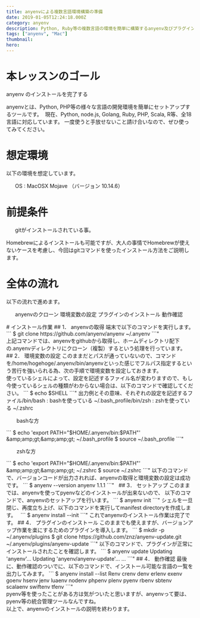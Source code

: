 ```yaml
---
title: anyenvによる複数言語環境構築の準備
date: 2019-01-05T12:24:18.000Z
category: anyenv
description: Python, Ruby等の複数言語の環境を簡単に構築するanyenv及びプラグインのインストール手順についてご紹介いたします。
tags: ["anyenv", "Mac"]
thumbnail:
hero:
---
```


# 本レッスンのゴール

anyenv のインストールを完了する

<div class="point">
anyenvとは、Python, PHP等の様々な言語の開発環境を簡単にセットアップするツールです。  現在、Python, node.js, Golang, Ruby, PHP, Scala, R等、全18言語に対応しています。 一度使うと手放せないこと請け合いなので、ぜひ使ってみてください。</div>

# 想定環境

以下の環境を想定しています。

<ul>
OS : MacOSX Mojave （バージョン 10.14.6）
</ul>

# 前提条件

<ul>
gitがインストールされている事。
</ul>
<div class="point">Homebrewによるインストールも可能ですが、大人の事情でHomebrewが使えないケースを考慮し、今回はgitコマンドを使ったインストール方法をご説明します。</div>

# 全体の流れ

以下の流れで進めます。

<ol>
anyenvのクローン
環境変数の設定
プラグインのインストール
動作確認
</ol>
# インストール作業
## 1． anyenvの取得
端末で以下のコマンドを実行します。
```
$ git clone https://github.com/anyenv/anyenv ~/.anyenv
```"
<div class="point">上記コマンドでは、anyenvをgithubから取得し、ホームディレクトリ配下の.anyenvディレクトリにクローン（複製）するという処理を行っています。</div>
## 2． 環境変数の設定
このままだとパスが通っていないので、コマンドを/home/hogehoge/.anyenv/bin/anyenvといった感じでフルパス指定するという苦行を強いられる為、次の手順で環境変数を設定しておきます。
<div class="attention">使っているシェルによって、設定を記述するファイル名が変わりますので、もし今使っているシェルの種類がわからない場合は、以下のコマンドで確認してください。
```
$ echo $SHELL
```"
出力例とその意味、それぞれの設定を記述するファイル/bin/bash : bashを使っている ~/.bash_profile/bin/zsh : zshを使っている ~/.zshrc</div>
<ul>
 bashな方
</ul>
```
$ echo 'export PATH=&quot;$HOME/.anyenv/bin:$PATH&quot;' &amp;amp;amp;gt;&amp;amp;amp;gt; ~/.bash_profile
$ source ~/.bash_profile
```"
<ul>
 zshな方
</ul>
```
$ echo 'export PATH=&quot;$HOME/.anyenv/bin:$PATH&quot;' &amp;amp;amp;gt;&amp;amp;amp;gt; ~/.zshrc
$ source ~/.zshrc
```"
以下のコマンドで、バージョンコードが出力されれば、anyenvの取得と環境変数の設定は成功です。
```
$ anyenv --version
anyenv 1.1.1
```"
&nbsp;
## 3． セットアップ
このままでは、anyenvを使ってpyenvなどのインストールが出来ないので、
以下のコマンドで、anyenvのセットアップを行います。
```
$ anyenv init
```"
シェルを一旦閉じ、再度立ち上げ、以下のコマンドを実行してmanifest directoryを作成します。
&nbsp;
```
$ anyenv install --init
```"
これでanyenvのインストール作業は完了です。
## 4． プラグインのインストール
このままでも使えますが、バージョンアップ作業を楽にするためのプラグインを導入します。
```
$ mkdir -p ~/.anyenv/plugins
$ git clone https://github.com/znz/anyenv-update.git ~/.anyenv/plugins/anyenv-update
```"
以下のコマンドで、プラグインが正常にインストールされたことを確認します。
```
$ anyenv update
Updating 'anyenv'...
Updating 'anyenv/anyenv-update'...
...
```"
## 4． 動作確認
最後に、動作確認のついでに、以下のコマンドで、インストール可能な言語の一覧を出力してみます。
```
$ anyenv install --list
  Renv
  crenv
  denv
  erlenv
  exenv
  goenv
  hsenv
  jenv
  luaenv
  nodenv
  phpenv
  plenv
  pyenv
  rbenv
  sbtenv
  scalaenv
  swiftenv
  tfenv
```"
<div class="point">pyenv等を使ったことがある方は気がついたと思いますが、anyenvって要は、pyenv等の統合管理ツールなんですね。</div>
以上で、anyenvのインストールの説明を終わります。

